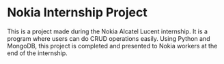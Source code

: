 # Nokia Internship Project
This is a project made during the Nokia Alcatel Lucent internship. It is a program where users can do CRUD operations easily. Using Python and MongoDB, this project is completed and presented to Nokia workers at the end of the internship.

